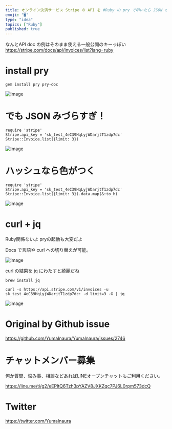 ```yaml
---
title: オンライン決済サービス Stripe の API を #Ruby の pry で叩いたら JSON が見にくいので pry-doc で色付け
emoji: "🖥"
type: "idea"
topics: ["Ruby"]
published: true
---
```


なんとAPI doc の例はそのまま使える一般公開のキーっぽい
https://stripe.com/docs/api/invoices/list?lang=ruby


# install pry

```
gem install pry pry-doc
```

![image](https://user-images.githubusercontent.com/13635059/69239380-66e23480-0bdd-11ea-8325-7b66e502738f.png)

# でも JSON みづらすぎ！

```
require 'stripe'
Stripe.api_key = 'sk_test_4eC39HqLyjWDarjtT1zdp7dc'
Stripe::Invoice.list({limit: 3})
```

![image](https://user-images.githubusercontent.com/13635059/69239446-9133f200-0bdd-11ea-8493-2ef3f6ac7452.png)

# ハッシュなら色がつく


```
require 'stripe'
Stripe.api_key = 'sk_test_4eC39HqLyjWDarjtT1zdp7dc'
Stripe::Invoice.list({limit: 3}).data.map(&:to_h)
```

![image](https://user-images.githubusercontent.com/13635059/69239502-bb85af80-0bdd-11ea-83b0-d68509ee222a.png)

# curl + jq 

Ruby関係ないよ
pryの起動も大変だよ

Docs で言語や curl への切り替えが可能。

![image](https://user-images.githubusercontent.com/13635059/69239585-e7089a00-0bdd-11ea-8e2b-2db9eafa97e2.png)

curl の結果を jq にわたすと綺麗だね

`brew install jq`

`curl -s https://api.stripe.com/v1/invoices -u sk_test_4eC39HqLyjWDarjtT1zdp7dc: -d limit=3 -G | jq`

![image](https://user-images.githubusercontent.com/13635059/69239552-d35d3380-0bdd-11ea-9be6-90c375762cdb.png)


# Original by Github issue

https://github.com/YumaInaura/YumaInaura/issues/2746








<!-- Update From Qiita API -->

# チャットメンバー募集


何か質問、悩み事、相談などあればLINEオープンチャットもご利用ください。

https://line.me/ti/g2/eEPltQ6Tzh3pYAZV8JXKZqc7PJ6L0rpm573dcQ





# Twitter


https://twitter.com/YumaInaura


<!-- Update From Qiita API -->


